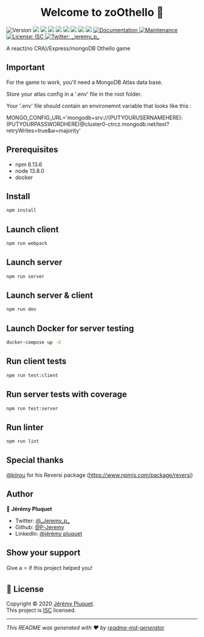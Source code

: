 <h1 align="center">Welcome to zoOthello 👋</h1>
<p>
  <img alt="Version" src="https://img.shields.io/badge/version-1.0.0-blue.svg?cacheSeconds=2592000" />
  <img src="https://img.shields.io/badge/npm-6.13.6-blue.svg" />
  <img src="https://img.shields.io/badge/node-13.8.0-blue.svg" />
  <img src="https://img.shields.io/badge/express-%5E4.17.1-blue.svg" />
  <img src="https://img.shields.io/badge/reversi-%5E3.0.0-blue.svg" />
  <img src="https://img.shields.io/badge/mongoose-%5E5.8.9-blue.svg" />
  <img src="https://img.shields.io/badge/react-%5E16.14.0-blue.svg" />
  <img src="https://img.shields.io/badge/@babel/runtime-%5E7.12.5-blue.svg" />
  <img src="https://img.shields.io/badge/webpack-%5E5.4.0-blue.svg" />
  <a href="https://github.com/D0C702WH0/MERN-Othello-Game-noCRA#readme" target="_blank">
    <img alt="Documentation" src="https://img.shields.io/badge/documentation-yes-brightgreen.svg" />
  </a>
  <a href="https://github.com/D0C702WH0/MERN-Othello-Game-noCRA/graphs/commit-activity" target="_blank">
    <img alt="Maintenance" src="https://img.shields.io/badge/Maintained%3F-yes-green.svg" />
  </a>
  <a href="https://github.com/D0C702WH0/MERN-Othello-Game-noCRA/blob/master/LICENSE" target="_blank">
    <img alt="License: ISC" src="https://img.shields.io/github/license/D0C702WH0/zoOthello" />
  </a>
  <a href="https://twitter.com/_jeremy_p_" target="_blank">
    <img alt="Twitter: _jeremy_p_" src="https://img.shields.io/twitter/follow/_jeremy_p_.svg?style=social" />
  </a>
</p>

A react(no CRA)/Express/mongoDB Othello game

## Important

For the game to work, you'll need a MongoDB Atlas data base.

Store your atlas config in a '.env' file in the root folder.

Your '.env' file should contain an environemnt variable that looks like this :

 MONGO_CONFIG_URL='mongodb+srv://(PUTYOURUSERNAMEHERE):(PUTYOURPASSWORDHERE)@cluster0-ctrcz.mongodb.net/test?retryWrites=true&w=majority'


## Prerequisites

- npm 6.13.6
- node 13.8.0
- docker

## Install

```sh
npm install
```

## Launch client

```sh
npm run webpack
```

## Launch server

```sh
npm run server
```

## Launch server & client

```sh
npm run dev
```

## Launch Docker for server testing

```sh
docker-compose up -d
```

## Run client tests

```sh
npm run test:client
```

## Run server tests with coverage

```sh
npm run test:server
```

## Run linter

```sh
npm run lint
```

## Special thanks
[@kjirou](https://github.com/kjirou) for his Reversi package (https://www.npmjs.com/package/reversi)

## Author

👤 **Jérémy Pluquet**

* Twitter: [@\_Jeremy\_p\_](https://twitter.com/_Jeremy_p_)
* Github: [@P-Jeremy](https://github.com/D0C702WH0)
* LinkedIn: [@jérémy pluquet](https://www.linkedin.com/in/j%C3%A9r%C3%A9my-pluquet-765a89169/)

## Show your support

Give a ⭐️ if this project helped you!

## 📝 License

Copyright © 2020 [Jérémy Pluquet](https://github.com/D0C702WH0).<br />
This project is [ISC](https://www.isc.org/licenses/) licensed.

***
_This README was generated with ❤️ by [readme-md-generator](https://github.com/kefranabg/readme-md-generator)_

